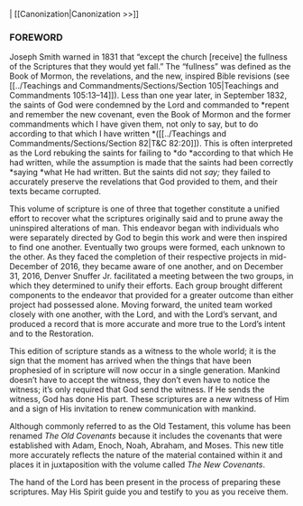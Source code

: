 |  [[Canonization|Canonization >>]]

### FOREWORD
Joseph Smith warned in 1831 that “except the church [receive] the fullness of the Scriptures that they would yet fall.” The “fullness” was defined as the Book of Mormon, the revelations, and the new, inspired Bible revisions (see [[../Teachings and Commandments/Sections/Section 105|Teachings and Commandments 105:13–14]]). Less than one year later, in September 1832, the saints of God were condemned by the Lord and commanded to *repent and remember the new covenant, even the Book of Mormon and the former commandments which I have given them, not only to say, but to do according to that which I have written *([[../Teachings and Commandments/Sections/Section 82|T&C 82:20]]). This is often interpreted as the Lord rebuking the saints for failing to *do *according to that which He had written, while the assumption is made that the saints had been correctly *saying *what He had written. But the saints did not *say;* they failed to accurately preserve the revelations that God provided to them, and their texts became corrupted.

This volume of scripture is one of three that together constitute a unified effort to recover what the scriptures originally said and to prune away the uninspired alterations of man. This endeavor began with individuals who were separately directed by God to begin this work and were then inspired to find one another. Eventually two groups were formed, each unknown to the other. As they faced the completion of their respective projects in mid-December of 2016, they became aware of one another, and on December 31, 2016, Denver Snuffer Jr. facilitated a meeting between the two groups, in which they determined to unify their efforts. Each group brought different components to the endeavor that provided for a greater outcome than either project had possessed alone. Moving forward, the united team worked closely with one another, with the Lord, and with the Lord’s servant, and produced a record that is more accurate and more true to the Lord’s intent and to the Restoration.

This edition of scripture stands as a witness to the whole world; it is the sign that the moment has arrived when the things that have been prophesied of in scripture will now occur in a single generation. Mankind doesn’t have to accept the witness, they don’t even have to notice the witness; it’s only required that God send the witness. If He sends the witness, God has done His part. These scriptures are a new witness of Him and a sign of His invitation to renew communication with mankind.

Although commonly referred to as the Old Testament, this volume has been renamed *The Old Covenants* because it includes the covenants that were established with Adam, Enoch, Noah, Abraham, and Moses. This new title more accurately reflects the nature of the material contained within it and places it in juxtaposition with the volume called *The New Covenants*.

The hand of the Lord has been present in the process of preparing these scriptures. May His Spirit guide you and testify to you as you receive them.
